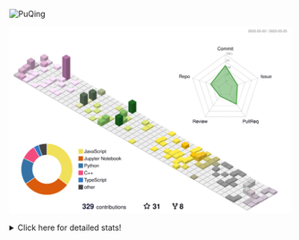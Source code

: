 ![PuQing](https://user-images.githubusercontent.com/27223114/171565019-9a56fae6-b08b-421f-99db-7e830da42371.png)

![](./profile-3d-contrib/profile-season-animate.svg)

<details>
<summary>Click here for detailed stats!</summary>

<!--START_SECTION:waka-->
![Lines of code](https://img.shields.io/badge/From%20Hello%20World%20I%27ve%20Written-573.4%20thousand%20lines%20of%20code-blue)

**🐱 My GitHub Data** 

> 📦 238.6 kB Used in GitHub's Storage 
 > 
> 🏆 61 Contributions in the Year 2023
 > 
> 🚫 Not Opted to Hire
 > 
> 📜 23 Public Repositories 
 > 
> 🔑 27 Private Repositories 
 > 
**I'm an Early 🐤** 

```text
🌞 Morning                128 commits         ████░░░░░░░░░░░░░░░░░░░░░   15.55 % 
🌆 Daytime                359 commits         ███████████░░░░░░░░░░░░░░   43.62 % 
🌃 Evening                127 commits         ████░░░░░░░░░░░░░░░░░░░░░   15.43 % 
🌙 Night                  209 commits         ██████░░░░░░░░░░░░░░░░░░░   25.39 % 
```


📊 **This Week I Spent My Time On** 

```text
💬 Programming Languages: 
C++                      27 mins             ████████████░░░░░░░░░░░░░   46.07 % 
Python                   21 mins             █████████░░░░░░░░░░░░░░░░   35.67 % 
YAML                     10 mins             ████░░░░░░░░░░░░░░░░░░░░░   17.54 % 
Git Config               0 secs              ░░░░░░░░░░░░░░░░░░░░░░░░░   00.62 % 
Other                    0 secs              ░░░░░░░░░░░░░░░░░░░░░░░░░   00.10 % 

🔥 Editors: 
VS Code                  59 mins             █████████████████████████   100.00 % 

💻 Operating System: 
WSL                      38 mins             ████████████████░░░░░░░░░   64.33 % 
Windows                  21 mins             █████████░░░░░░░░░░░░░░░░   35.67 % 
```


<!--END_SECTION:waka-->
</details>
